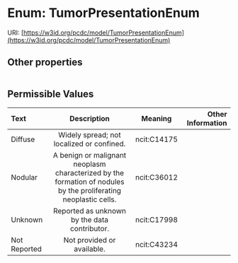 
# Enum: TumorPresentationEnum




URI: [https://w3id.org/pcdc/model/TumorPresentationEnum](https://w3id.org/pcdc/model/TumorPresentationEnum)


## Other properties

|  |  |  |
| --- | --- | --- |

## Permissible Values

| Text | Description | Meaning | Other Information |
| :--- | :---: | :---: | ---: |
| Diffuse | Widely spread; not localized or confined. | ncit:C14175 |  |
| Nodular | A benign or malignant neoplasm characterized by the formation of nodules by the proliferating neoplastic cells. | ncit:C36012 |  |
| Unknown | Reported as unknown by the data contributor. | ncit:C17998 |  |
| Not Reported | Not provided or available. | ncit:C43234 |  |


